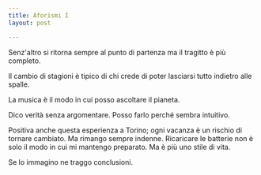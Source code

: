 ```yaml
---
title: Aforismi I
layout: post

---
```

Senz'altro si ritorna sempre al punto di partenza ma il tragitto è più completo.   

Il cambio di stagioni è tipico di chi crede di poter lasciarsi tutto indietro alle spalle.   

La musica è il modo in cui posso ascoltare il pianeta.  

Dico verità senza argomentare. Posso farlo perché sembra intuitivo.  

Positiva anche questa esperienza a Torino; ogni vacanza è un rischio di tornare cambiato. Ma rimango sempre indenne. Ricaricare le batterie non è solo il modo in cui mi mantengo preparato. Ma è più uno stile di vita.  

Se lo immagino ne traggo conclusioni.  
